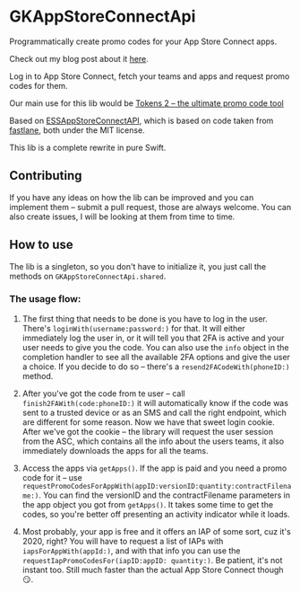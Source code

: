 # GKAppStoreConnectApi
Programmatically create promo codes for your App Store Connect apps.

Check out my blog post about it [here](https://blog.gikken.co/how-i-re-wrote-gikkens-app-store-connect-api-library/).

Log in to App Store Connect, fetch your teams and apps and request promo codes for them.

Our main use for this lib would be [Tokens 2 – the ultimate promo code tool](https://gikken.co/new-tokens)

Based on [ESSAppStoreConnectAPI](https://github.com/eternalstorms/ESSAppStoreConnectAPI), 
which is based on code taken from [fastlane](https://github.com/fastlane/fastlane), both under the MIT license.

This lib is a complete rewrite in pure Swift.

## Contributing
If you have any ideas on how the lib can be improved and you can implement them – submit a pull request, those are always welcome. 
You can also create issues, I will be looking at them from time to time.

## How to use

The lib is a singleton, so you don't have to initialize it, you just call the methods on `GKAppStoreConnectApi.shared`.

### The usage flow:

1. The first thing that needs to be done is you have to log in the user. There's `loginWith(username:password:)` for that. It will either immediately log the user in, or it will tell you that 2FA is active and your user needs to give you the code. You can also use the `info` object in the completion handler to see all the available 2FA options and give the user a choice. If you decide to do so – there's a `resend2FACodeWith(phoneID:)` method.

2. After you've got the code from te user – call `finish2FAWith(code:phoneID:)` it will automatically know if the code was sent to a trusted device or as an SMS and call the right endpoint, which are different for some reason. Now we have that sweet login cookie.
After we've got the cookie – the library will request the user session from the ASC, which contains all the info about the users teams, it also immediately downloads the apps for all the teams.

3. Access the apps via `getApps()`. If the app is paid and you need a promo code for it – use `requestPromoCodesForAppWith(appID:versionID:quantity:contractFilename:)`. You can find the versionID and the contractFilename parameters in the app object you got from `getApps()`. 
It takes some time to get the codes, so you're better off presenting an activity indicator while it loads.

4. Most probably, your app is free and it offers an IAP of some sort, cuz it's 2020, right? You will have to request a list of IAPs with `iapsForAppWith(appId:)`, and with that info you can use the `requestIapPromoCodesFor(iapID:appID: quantity:)`. Be patient, it's not instant too. Still much faster than the actual App Store Connect though 😏.
